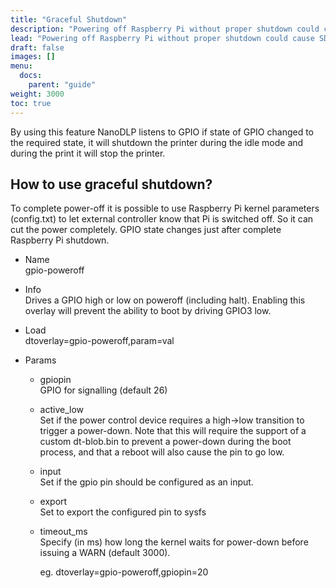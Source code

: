 ```yaml
---
title: "Graceful Shutdown"
description: "Powering off Raspberry Pi without proper shutdown could cause SD card corruption and force users to re-flash SD cards time to time."
lead: "Powering off Raspberry Pi without proper shutdown could cause SD card corruption and force users to re-flash SD cards time to time."
draft: false
images: []
menu: 
  docs:
    parent: "guide"
weight: 3000
toc: true
---
```


By using this feature NanoDLP listens to GPIO if state of GPIO changed to the required state, it will shutdown the printer during the idle mode and during the print it will stop the printer.

## How to use graceful shutdown?

To complete power-off it is possible to use Raspberry Pi kernel parameters (config.txt) to let external controller know that Pi is switched off. So it can cut the power completely.
GPIO state changes just after complete Raspberry Pi shutdown.

* Name  
      gpio-poweroff

* Info  
      Drives a GPIO high or low on poweroff (including halt). Enabling this overlay will prevent the ability to boot by driving GPIO3 low.
* Load  
      dtoverlay=gpio-poweroff,param=val

* Params  
  * gpiopin  
      GPIO for signalling (default 26)

  * active_low  
      Set if the power control device requires a
            high->low transition to trigger a power-down.
            Note that this will require the support of a
            custom dt-blob.bin to prevent a power-down
            during the boot process, and that a reboot
            will also cause the pin to go low.

  * input  
      Set if the gpio pin should be configured as
            an input.

  * export  
      Set to export the configured pin to sysfs

  * timeout_ms  
      Specify (in ms) how long the kernel waits for power-down before issuing a WARN (default 3000).
      
      eg. dtoverlay=gpio-poweroff,gpiopin=20
